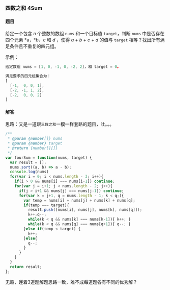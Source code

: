 ### 四数之和 4Sum

#### 题目

给定一个包含 *n* 个整数的数组 `nums` 和一个目标值 `target`，判断 `nums` 中是否存在四个元素 *a，**b，c* 和 *d* ，使得 *a* + *b* + *c* + *d* 的值与 `target` 相等？找出所有满足条件且不重复的四元组。

示例：

```javascript
给定数组 nums = [1, 0, -1, 0, -2, 2]，和 target = 0。

满足要求的四元组集合为：
[
  [-1,  0, 0, 1],
  [-2, -1, 1, 2],
  [-2,  0, 0, 2]
]
```

#### 解答

思路：又是一道跟`三数之和`一模一样套路的题目，吐。。。

```javascript
/**
 * @param {number[]} nums
 * @param {number} target
 * @return {number[][]}
 */
var fourSum = function(nums, target) {
  var result = [];
  nums.sort((a, b) => a - b);
  console.log(nums)
  for(var i = 0; i < nums.length - 3; i++){
    if(i > 0 && nums[i] === nums[i-1]) continue;
    for(var j = i+1; j < nums.length - 2; j++){
      if(j > i+1 && nums[j] === nums[j-1]) continue;
      for(var k = j+1, q = nums.length - 1; k < q;){
        var temp = nums[i] + nums[j] + nums[k] + nums[q];
        if(temp === target){
          result.push([nums[i], nums[j], nums[k], nums[q]]);
          k++;q--;
          while(k < q && nums[k] === nums[k-1]){ k++; }
          while(k < q && nums[q] === nums[q+1]){ q--; }
        }else if(temp < target) {
          k++;
        }else{
          q--;      
        }
      }
    }
  }
  return result;
};
```

无趣，连着3道题解题思路一致，难不成每道题各有不同的优秀解？
